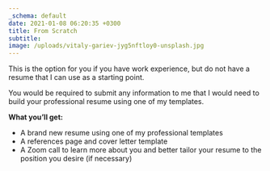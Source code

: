 ```yaml
---
_schema: default
date: 2021-01-08 06:20:35 +0300
title: From Scratch
subtitle:
image: /uploads/vitaly-gariev-jyg5nftloy0-unsplash.jpg
---
```

This is the option for you if you have work experience, but do not have a resume that I can use as a starting point.

You would be required to submit any information to me that I would need to build your professional resume using one of my templates.

**What you’ll get:**

* A brand new resume using one of my professional templates
* A references page and cover letter template
* A Zoom call to learn more about you and better tailor your resume to the position you desire (if necessary)
